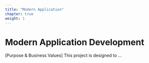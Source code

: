 ```yaml
---
title: "Modern Application"
chapter: true
weight: 1
---
```


# Modern Application Development

[Purpose & Business Values] This project is designed to ... 